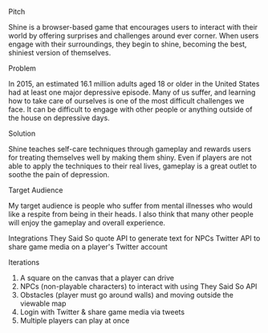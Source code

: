 Pitch

Shine is a browser-based game that encourages users to interact with their world by offering surprises and challenges around
ever corner. When users engage with their surroundings, they begin to shine, becoming the best, shiniest version of themselves.

Problem

In 2015, an estimated 16.1 million adults aged 18 or older in the United States had at least one major depressive episode. Many
of us suffer, and learning how to take care of ourselves is one of the most difficult challenges we face. It can be difficult
to engage with other people or anything outside of the house on depressive days.

Solution

Shine teaches self-care techniques through gameplay and rewards users for treating themselves well by making them shiny. Even if
players are not able to apply the techniques to their real lives, gameplay is a great outlet to soothe the pain of depression.

Target Audience

My target audience is people who suffer from mental illnesses who would like a respite from being in their heads. I also think
that many other people will enjoy the gameplay and overall experience.

Integrations
They Said So quote API to generate text for NPCs
Twitter API to share game media on a player's Twitter account

Iterations
1. A square on the canvas that a player can drive
2. NPCs (non-playable characters) to interact with using They Said So API
3. Obstacles (player must go around walls) and moving outside the viewable map
4. Login with Twitter & share game media via tweets
5. Multiple players can play at once

